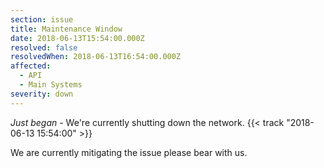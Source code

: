 ```yaml
---
section: issue
title: Maintenance Window
date: 2018-06-13T15:54:00.000Z
resolved: false
resolvedWhen: 2018-06-13T16:54:00.000Z
affected:
  - API
  - Main Systems
severity: down
---
```

*Just began* - We're currently shutting down the network. {{< track "2018-06-13 15:54:00" >}}

We are currently mitigating the issue please bear with us.

